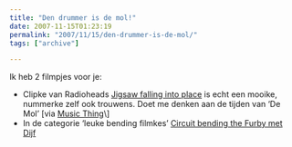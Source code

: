 ```yaml
---
title: "Den drummer is de mol!"
date: 2007-11-15T01:23:19
permalink: "2007/11/15/den-drummer-is-de-mol/"
tags: ["archive"]

---
```

Ik heb 2 filmpjes voor je:

* Clipke van Radioheads [Jigsaw falling into place](http://www.youtube.com/watch?v=UKrsBVFsfIQ "http://www.youtube.com/watch?v=UKrsBVFsfIQ") is echt een mooike, nummerke zelf ook trouwens. Doet me denken aan de tijden van ‘De Mol’ \[via [Music Thing](http://musicthing.blogspot.com/2007/11/radioheads-awesome-headcam-music-video.html "http://musicthing.blogspot.com/2007/11/radioheads-awesome-headcam-music-video.html")\]
* In de categorie ‘leuke bending filmkes’ [Circuit bending the Furby met Dijf](http://www.youtube.com/watch?v=1N3U7gy9RRs "http://www.youtube.com/watch?v=1N3U7gy9RRs")
